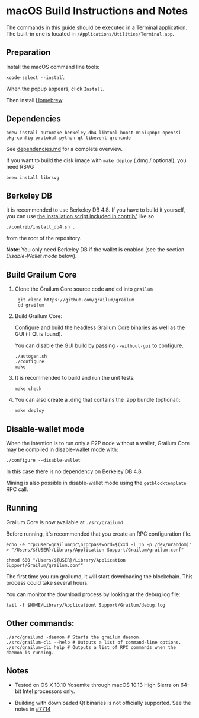 macOS Build Instructions and Notes
====================================
The commands in this guide should be executed in a Terminal application.
The built-in one is located in `/Applications/Utilities/Terminal.app`.

Preparation
-----------
Install the macOS command line tools:

`xcode-select --install`

When the popup appears, click `Install`.

Then install [Homebrew](https://brew.sh).

Dependencies
----------------------

    brew install automake berkeley-db4 libtool boost miniupnpc openssl pkg-config protobuf python qt libevent qrencode

See [dependencies.md](dependencies.md) for a complete overview.

If you want to build the disk image with `make deploy` (.dmg / optional), you need RSVG

    brew install librsvg

Berkeley DB
-----------
It is recommended to use Berkeley DB 4.8. If you have to build it yourself,
you can use [the installation script included in contrib/](/contrib/install_db4.sh)
like so

```shell
./contrib/install_db4.sh .
```

from the root of the repository.

**Note**: You only need Berkeley DB if the wallet is enabled (see the section *Disable-Wallet mode* below).

Build Grailum Core
------------------------

1. Clone the Grailum Core source code and cd into `grailum`

        git clone https://github.com/grailum/grailum
        cd grailum

2.  Build Grailum Core:

    Configure and build the headless Grailum Core binaries as well as the GUI (if Qt is found).

    You can disable the GUI build by passing `--without-gui` to configure.

        ./autogen.sh
        ./configure
        make

3.  It is recommended to build and run the unit tests:

        make check

4.  You can also create a .dmg that contains the .app bundle (optional):

        make deploy

Disable-wallet mode
--------------------
When the intention is to run only a P2P node without a wallet, Grailum Core may be compiled in
disable-wallet mode with:

    ./configure --disable-wallet

In this case there is no dependency on Berkeley DB 4.8.

Mining is also possible in disable-wallet mode using the `getblocktemplate` RPC call.

Running
-------

Grailum Core is now available at `./src/grailumd`

Before running, it's recommended that you create an RPC configuration file.

    echo -e "rpcuser=grailumrpc\nrpcpassword=$(xxd -l 16 -p /dev/urandom)" > "/Users/${USER}/Library/Application Support/Grailum/grailum.conf"

    chmod 600 "/Users/${USER}/Library/Application Support/Grailum/grailum.conf"

The first time you run grailumd, it will start downloading the blockchain. This process could take several hours.

You can monitor the download process by looking at the debug.log file:

    tail -f $HOME/Library/Application\ Support/Grailum/debug.log

Other commands:
-------

    ./src/grailumd -daemon # Starts the grailum daemon.
    ./src/grailum-cli --help # Outputs a list of command-line options.
    ./src/grailum-cli help # Outputs a list of RPC commands when the daemon is running.

Notes
-----

* Tested on OS X 10.10 Yosemite through macOS 10.13 High Sierra on 64-bit Intel processors only.

* Building with downloaded Qt binaries is not officially supported. See the notes in [#7714](https://github.com/grailum/grailum/issues/7714)

